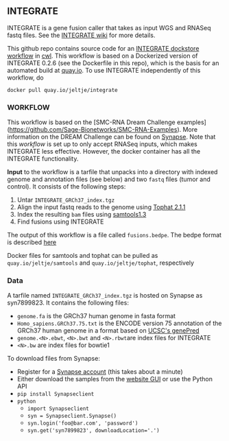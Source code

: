 ## INTEGRATE

INTEGRATE is a gene fusion caller that takes as input WGS and RNASeq fastq files. See the [INTEGRATE wiki](https://sourceforge.net/p/integrate-fusion/wiki/Home/) for more details.

This github repo contains source code for an [INTEGRATE dockstore workflow](https://dockstore.org/workflows/Jeltje/integrate) in [cwl](http://www.commonwl.org/v1.0/UserGuide.html). This workflow is based on a Dockerized version of INTEGRATE 0.2.6 (see the Dockerfile in this repo), which is the basis for an automated build at [quay.io](https://quay.io/). To use INTEGRATE independently of this workflow, do 
```
docker pull quay.io/jeltje/integrate 
```

### WORKFLOW

This workflow is based on the [SMC-RNA Dream Challenge examples] (https://github.com/Sage-Bionetworks/SMC-RNA-Examples). More information on the DREAM Challenge can be found on [Synapse](https://www.synapse.org/#!Synapse:syn2813589/wiki/).
Note that this _workflow_ is set up to only accept RNASeq inputs, which makes INTEGRATE less effective. However, the docker container has all the INTEGRATE functionality.

**Input** to the workflow is a tarfile that unpacks into a directory with indexed genome and annotation files (see below) and two `fastq` files (tumor and control). It consists of the following steps:
 1. Untar `INTEGRATE_GRCh37_index.tgz`
 2. Align the input fastq reads to the genome using [Tophat 2.1.1](https://ccb.jhu.edu/software/tophat/manual.shtml)
 3. Index the resulting `bam` files using [samtools1.3](https://github.com/samtools/)
 4. Find fusions using INTEGRATE

The output of this workflow is a file called `fusions.bedpe`. The bedpe format is described [here](http://bedtools.readthedocs.io/en/latest/content/general-usage.html#bedpe-format)

Docker files for samtools and tophat can be pulled as `quay.io/jeltje/samtools` and `quay.io/jeltje/tophat`, respectively

### Data

A tarfile named `INTEGRATE_GRCh37_index.tgz` is hosted on Synapse as syn7899823. It contains the following files:
- `genome.fa` is the GRCh37 human genome in fasta format
- `Homo_sapiens.GRCh37.75.txt` is the ENCODE version 75 annotation of the GRCh37 human genome in a format based on [UCSC's genePred](https://genome.ucsc.edu/FAQ/FAQformat#format9)
- `genome.<N>.ebwt`,  `<N>.bwt` and `<N>.rbwt`are index files for INTEGRATE
- `<N>.bw` are index files for bowtie1

To download files from Synapse:
* Register for a [Synapse account](https://www.Synapse.org/#!RegisterAccount:0) (this takes about a minute)
* Either download the samples from the [website GUI](https://www.Synapse.org/#!Synapse:syn5886029) or use the Python API
* `pip install Synapseclient`
* `python`
    * `import Synapseclient`
    * `syn = Synapseclient.Synapse()`
    * `syn.login('foo@bar.com', 'password')`
    * `syn.get('syn7899823', downloadLocation='.')`

